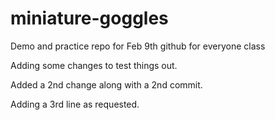 # miniature-goggles
Demo and practice repo for Feb 9th github for everyone class


Adding some changes to test things out.


Added a 2nd change along with a 2nd commit.


Adding a 3rd line as requested.
